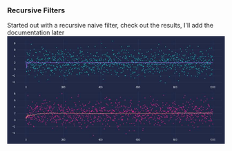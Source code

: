 ### Recursive Filters

Started out with a recursive naive filter, check out the results, I'll add the<br>
documentation later <br>
![Naive Recursive Filter](..//images//NaiveRecursiveFilter.jpeg?raw=true "Title")